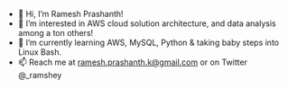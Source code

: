 - 👋 Hi, I’m Ramesh Prashanth!
- 👀 I’m interested in AWS cloud solution architecture, and data analysis among a ton others!
- 🌱 I’m currently learning AWS, MySQL, Python & taking baby steps into Linux Bash.
- 📫 Reach me at ramesh.prashanth.k@gmail.com or on Twitter @_ramshey
